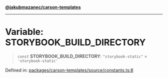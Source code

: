 [**@jakubmazanec/carson-templates**](../README.md)

---

# Variable: STORYBOOK_BUILD_DIRECTORY

> `const` **STORYBOOK_BUILD_DIRECTORY**: `"storybook-static"` = `'storybook-static'`

Defined in:
[packages/carson-templates/source/constants.ts:8](https://github.com/jakubmazanec/tools/blob/026d472564678641afd0039e9c07d936f221ca46/packages/carson-templates/source/constants.ts#L8)
